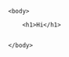 <!DOCTYPE html>
<html>
    <head>
        <meta charset="utf-8">
        <title>Spin-off of "Project: Blog"</title>
    </head>
    
    <body>
        
        <h1>Hi</h1>

     
    </body>
</html>
